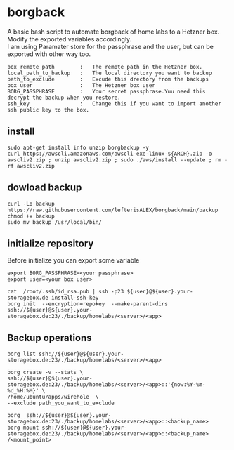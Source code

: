 # borgback
A basic bash script to automate borgback of home labs to a Hetzner box.  
Modify the exported variables accordingly.  
I am using Paramater store for the passphrase and the user, but can be exported with other way too.

```
box_remote_path        :   The remote path in the Hetzner box. 
local_path_to_backup   :   The local directory you want to backup
path_to_exclude        :   Excude this drectory from the backups
box_user               :   The Hetzner box user
BORG_PASSPHRASE        :   Your secret passphrase.Yuu need this decrypt the backup when you restore.
ssh_key                :   Change this if you want to import another ssh public key to the box.
```

## install

```
sudo apt-get install info unzip borgbackup -y
curl https://awscli.amazonaws.com/awscli-exe-linux-${ARCH}.zip -o awscliv2.zip ; unzip awscliv2.zip ; sudo ./aws/install --update ; rm -rf awscliv2.zip
```
## dowload backup 

```
curl -Lo backup https://raw.githubusercontent.com/lefterisALEX/borgback/main/backup  
chmod +x backup    
sudo mv backup /usr/local/bin/
```

## initialize repository
Before initialize you can export some variable

```
export BORG_PASSPHRASE=<your passphrase>
export user=<your box user>
```

```
cat  /root/.ssh/id_rsa.pub | ssh -p23 ${user}@${user}.your-storagebox.de install-ssh-key
borg init  --encryption=repokey  --make-parent-dirs ssh://${user}@${user}.your-storagebox.de:23/./backup/homelabs/<server>/<app>
```

## Backup operations
```
borg list ssh://${user}@${user}.your-storagebox.de:23/./backup/homelabs/<server>/<app>

borg create -v --stats \
ssh://${user}@${user}.your-storagebox.de:23/./backup/homelabs/<server>/<app>::'{now:%Y-%m-%d_%H:%M}' \
/home/ubuntu/apps/wirehole  \
--exclude path_you_want_to_exclude

borg  ssh://${user}@${user}.your-storagebox.de:23/./backup/homelabs/<server>/<app>::<backup_name> 
borg mount ssh://${user}@${user}.your-storagebox.de:23/./backup/homelabs/<server>/<app>::<backup_name>  /<mount_point>
```

